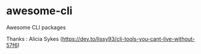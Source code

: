 # awesome-cli
Awesome CLI packages

Thanks : Alicia Sykes (https://dev.to/lissy93/cli-tools-you-cant-live-without-57f6)
